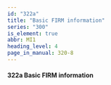 ```yaml
---
id: "322a"
title: "Basic FIRM information"
series: "300"
is_element: true
abbr: MI1
heading_level: 4
page_in_manual: 320-8
---
```


#### 322a Basic FIRM information
